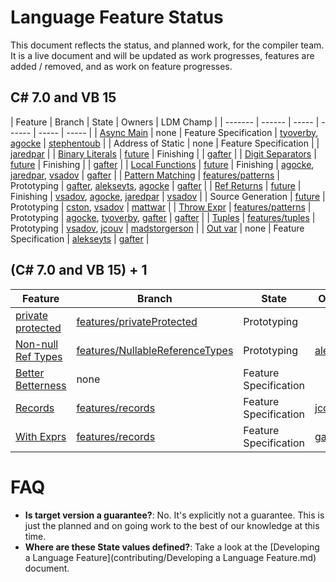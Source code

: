 # Language Feature Status

This document reflects the status, and planned work, for the compiler team.  It is a live document and will be updated as work progresses, features are added / removed, and as work on feature progresses.  

## C# 7.0 and VB 15

| Feature | Branch | State | Owners | LDM Champ |
| ------- | ------ | ----- | ------ | ----- | ----- |
| [Async Main](https://github.com/dotnet/roslyn/issues/7476) | none  | Feature Specification | [tyoverby](https://github.com/tyoverby), [agocke](https://github.com/agocke) | [stephentoub](https://github.com/stephentoub) |
| Address of Static | none | Feature Specification | | [jaredpar](https://github.com/jaredpar) |
| [Binary Literals](https://github.com/dotnet/roslyn/issues/215) | [future](https://github.com/dotnet/roslyn/tree/future)  | Finishing | | [gafter](https://github.com/gafter) |
| [Digit Separators](https://github.com/dotnet/roslyn/issues/216) | [future](https://github.com/dotnet/roslyn/tree/future)  | Finishing | | [gafter](https://github.com/gafter) |
| [Local Functions](https://github.com/dotnet/roslyn/blob/future/docs/features/local-functions.md) | [future](https://github.com/dotnet/roslyn/tree/future)  | Finishing | [agocke](https://github.com/agocke), [jaredpar](https://github.com/jaredpar), [vsadov](https://github.com/vsadov) | [gafter](https://github.com/gafter) |
| [Pattern Matching](https://github.com/dotnet/roslyn/blob/future/docs/features/patterns.md) | [features/patterns](https://github.com/dotnet/roslyn/tree/features/patterns) | Prototyping | [gafter](https://github.com/gafter), [alekseyts](https://github.com/alekseyts), [agocke](https://github.com/agocke) | [gafter](https://github.com/gafter) |
| [Ref Returns](https://github.com/dotnet/roslyn/issues/118) | [future](https://github.com/dotnet/roslyn/tree/future) | Finishing | [vsadov](https://github.com/vsadov), [agocke](https://github.com/agocke), [jaredpar](https://github.com/jaredpar) | [vsadov](https://github.com/vsadov) |
| Source Generation | [future](https://github.com/dotnet/roslyn/tree/features/generators) | Prototyping | [cston](https://github.com/cston), [vsadov](https://github.com/vsadov) | [mattwar](https://github.com/mattwar) |
| [Throw Expr](https://github.com/dotnet/roslyn/blob/future/docs/features/patterns.md) | [features/patterns](https://github.com/dotnet/roslyn/tree/features/patterns) | Prototyping | [agocke](https://github.com/agocke), [tyoverby](https://github.com/tyoverby), [gafter](https://github.com/gafter) | [gafter](https://github.com/gafter) |
| [Tuples](https://github.com/dotnet/roslyn/issues/347) | [features/tuples](https://github.com/dotnet/roslyn/tree/features/tuples) | Prototyping | [vsadov](https://github.com/vsadov), [jcouv](https://github.com/jcouv) | [madstorgerson](https://github.com/MadsTorgersen) |
| [Out var](https://github.com/dotnet/roslyn/issues/6183) | none | Feature Specification | [alekseyts](https://github.com/alekseyts) | [gafter](https://github.com/gafter) |

## (C# 7.0 and VB 15) + 1

| Feature | Branch | State | Owners | LDM |
| ------- | ------ | ----- | ------ | ----- |
| [private protected](https://github.com/dotnet/roslyn/blob/features/privateProtected/docs/features/private-protected.md) | [features/privateProtected](https://github.com/dotnet/roslyn/tree/features/privateProtected) | Prototyping | | [gafter](https://github.com/gafter) |
| [Non-null Ref Types](https://github.com/dotnet/roslyn/blob/features/NullableReferenceTypes/docs/features/NullableReferenceTypes/Nullable%20reference%20types.md) | [features/NullableReferenceTypes](https://github.com/dotnet/roslyn/tree/features/NullableReferenceTypes) | Prototyping | [alekseyts](https://github.com/alekseyts) | [mattwar](https://github.com/mattwar) |
| [Better Betterness](https://github.com/dotnet/roslyn/issues/250) | none | Feature Specification | | [gafter](https://github.com/gafter) |
| [Records](https://github.com/dotnet/roslyn/blob/features/records/docs/features/records.md) | [features/records](https://github.com/dotnet/roslyn/tree/features/records) | Feature Specification | [jcouv](https://github.com/jcouv) | [gafter](https://github.com/gafter) |
| [With Exprs](https://github.com/dotnet/roslyn/blob/features/records/docs/features/records.md) | [features/records](https://github.com/dotnet/roslyn/tree/features/records) | Feature Specification | [gafter](https://github.com/gafter) | [gafter](https://github.com/gafter) |

# FAQ

- **Is target version a guarantee?**: No.  It's explicitly not a guarantee.  This is just the planned and on going work to the best of our knowledge at this time.
- **Where are these State values defined?**: Take a look at the [Developing a Language Feature](contributing/Developing a Language Feature.md) document.

